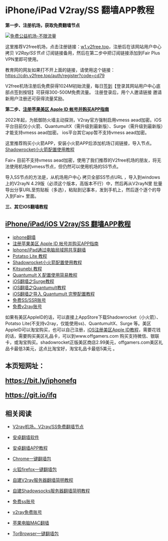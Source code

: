 # iPhone/iPad V2ray/SS 翻墙APP教程

**第一步、注册机场，获取免费翻墙节点**

[![免费公益机场-不限流量](https://v2free.org/images/fbyt2.jpg)](https://w1.v2free.top/auth/register?code=cd79)

这里推荐V2free机场，点击注册链接：<a href="https://w1.v2free.top/auth/register?code=cd79" target="_blank">w1.v2free.top</a>，注册后在该网站用户中心拷贝 *V2Ray/SS节点* 订阅链接备用，然后在第二步中把订阅链接添加到Fair Plus VPN里即可使用。

教育网的网友如果打不开上面的链接，请使用这个链接：
https://cdn.v2free.top/auth/register?code=cd79

V2free机场注册后免费获得1024M初始流量，每日[签到](https://raw.githubusercontent.com/bannedbook/fanqiang/master/v2ss/images/checkin.jpg)【登录其网站用户中心底部点签到按钮】可获得300-500M免费流量。
注册登录后，用个人邀请链接 邀请新用户注册还可获得流量奖励。

**第二步、[注册苹果美区 Apple ID 帐号并购买APP指南](ios/AppleID.md)**

2022年起，为抵御防火墙主动探测，V2ray官方强制启用vmess aead加密。iOS平台目前仅小火箭、QuantumultX（需升级到最新版）、Surge（需升级到最新版）才能支持vmess aead加密。 ios平台其它app暂不支持vmess aead加密。

这里推荐购买小火箭APP，安装小火箭APP后添加机场订阅链接，导入节点。[Shadowrocket小火箭配置使用教程](ios/Shadowrocket.md)

Fair+ 目前不支持vmess aead加密，使用了我们推荐的V2free机场的朋友，将无法使用机场的vmess节点，但仍然可以使用机场的SS节点。

导入SS节点的方法是，从机场用户中心 拷贝全部SS节点URL ，导入到windows上的V2rayN 4.29版（必须这个版本，高版本不行）中，然后再从V2rayN里 批量导出分享URL至剪贴板（多选），粘贴到记事本，发到手机上，然后逐个逐个的导入到Fair+ 里面。

**三、其它iOS翻墙教程**

## [iPhone/iPad/iOS V2ray/SS 翻墙APP教程](ios)

  * [iphone翻墙](https://github.com/bannedbook/fanqiang/wiki/iphone%E7%BF%BB%E5%A2%99)
  * [注册苹果美区 Apple ID 帐号并购买APP指南](ios/AppleID.md)
  * [Iphone/iPad通过电脑局域网共享翻墙](ios/fqByLan.md)
  * [Potatso Lite 教程](ios/PotatsoLite.md)
  * [Shadowrocket小火箭配置使用教程](ios/Shadowrocket.md)
  * [Kitsunebi 教程](ios/Kitsunebi.md)
  * [Quantumult X 配置使用简易教程](ios/QuantumultX.md)
  * [iOS翻墙之Surge教程](ios/Surge.md)
  * [iOS翻墙之Quantumult教程](ios/Quantumult_sub.md)
  * [iOS翻墙之导入 Quantumult 完整配置教程](ios/Quantumult_conf.md)
  * [免费SS/SSR账号](https://github.com/bannedbook/fanqiang/wiki/%E5%85%8D%E8%B4%B9ss%E8%B4%A6%E5%8F%B7)
  * [免费v2ray账号](https://github.com/bannedbook/fanqiang/wiki/v2ray%E5%85%8D%E8%B4%B9%E8%B4%A6%E5%8F%B7)

如果有美区AppleID的话，可以直接上AppStore下载Shadowrocket（小火箭）、Potatso Lite(不支持v2ray，仅能使用ss)、QuantumultX、Surge 等。美区AppleID可以淘宝购买，也可以自己注册，[iOS注册美区Apple ID教程](ios/AppleID.md)，需要花钱的话，需要购买美区礼品卡，可以到www.offgamers.com 购买支持微信、银联卡，或淘宝购买。shadowrocket正版美区商店2.99美元，offgamers.com美区礼品卡最低3美元，这点比淘宝好，淘宝礼品卡最低5美元 。

<h2>
本页短网址：

https://bit.ly/iphonefq    
  
https://git.io/ifq
</h2>
  
## 相关阅读
*   [V2ray机场，V2ray/SS免费翻墙节点](https://github.com/bannedbook/fanqiang/wiki/V2ray%E6%9C%BA%E5%9C%BA)

*   [安卓翻墙软件](https://github.com/bannedbook/fanqiang/wiki/%E5%AE%89%E5%8D%93%E7%BF%BB%E5%A2%99%E8%BD%AF%E4%BB%B6)
*   [安卓翻墙APP教程](android)
*   [Chrome一键翻墙包](https://github.com/bannedbook/fanqiang/wiki/Chrome%E4%B8%80%E9%94%AE%E7%BF%BB%E5%A2%99%E5%8C%85)
*   [火狐firefox一键翻墙包](https://github.com/bannedbook/fanqiang/wiki/%E7%81%AB%E7%8B%90firefox%E4%B8%80%E9%94%AE%E7%BF%BB%E5%A2%99%E5%8C%85)
*   [自建V2ray服务器翻墙简明教程](v2ss/%E8%87%AA%E5%BB%BAV2ray%E6%9C%8D%E5%8A%A1%E5%99%A8%E7%AE%80%E6%98%8E%E6%95%99%E7%A8%8B.md)
*   [自建Shadowsocks服务器翻墙简明教程](v2ss/%E8%87%AA%E5%BB%BAShadowsocks%E6%9C%8D%E5%8A%A1%E5%99%A8%E7%AE%80%E6%98%8E%E6%95%99%E7%A8%8B.md)
*   [免费ss账号](https://github.com/bannedbook/fanqiang/wiki/%E5%85%8D%E8%B4%B9ss%E8%B4%A6%E5%8F%B7)
*   [v2ray免费账号](https://github.com/bannedbook/fanqiang/wiki/v2ray%E5%85%8D%E8%B4%B9%E8%B4%A6%E5%8F%B7)
*   [苹果电脑MAC翻墙](https://github.com/bannedbook/fanqiang/wiki/%E8%8B%B9%E6%9E%9C%E7%94%B5%E8%84%91MAC%E7%BF%BB%E5%A2%99)
*   [TorBrowser一键翻墙包](https://github.com/bannedbook/fanqiang/wiki/TorBrowser%E4%B8%80%E9%94%AE%E7%BF%BB%E5%A2%99%E5%8C%85)
